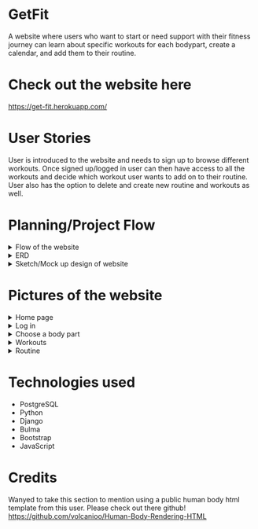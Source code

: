 # GetFit
A website where users who want to start or need support with their fitness journey can learn about specific workouts for each bodypart, create a calendar, and add them to their routine.

# Check out the website here
https://get-fit.herokuapp.com/

# User Stories
User is introduced to the website and needs to sign up to browse different workouts. Once signed up/logged in user can then have access to all the workouts and decide which workout user wants to add on to their routine. User also has the option to delete and create new routine and workouts as well.

# Planning/Project Flow

<details>
<summary>Flow of the website</summary>
<br>
  
![alt text](https://i.imgur.com/rkzUusE.png)
  
</details>

<details>
<summary>ERD</summary>
<br>
  
![alt text](https://i.imgur.com/mBB5svo.jpg)
  
</details>

<details>
<summary>Sketch/Mock up design of website</summary>
<br>
  
Home page
![alt text](https://i.imgur.com/gZtw9Ym.png)
  
  Choose your Workouts page
![alt text](https://i.imgur.com/M8ANPQO.jpg)
  
  Workouts Routine/Planner page
![alt text](https://i.imgur.com/mIE7SCL.png)
  
</details>


# Pictures of the website
<details>
<summary>Home page</summary>
<br>
  Check out website for full home page!

![alt text](https://i.imgur.com/CMeu6gi.png)
  
</details>

<details>
<summary>Log in</summary>
<br>
  

![alt text](https://i.imgur.com/B1Y5iIb.png)
  
</details>


<details>
<summary>Choose a body part</summary>
<br>
  

![alt text](https://i.imgur.com/ijHvFSW.png)
  
</details>

<details>
<summary>Workouts</summary>
<br>
  

![alt text](https://i.imgur.com/4aMFIRj.png)
  
</details>

<details>
<summary>Routine</summary>
<br>
  

![alt text](https://i.imgur.com/HYxFZQb.png)
  
</details>






# Technologies used
* PostgreSQL
* Python
* Django 
* Bulma
* Bootstrap
* JavaScript

# Credits 
Wanyed to take this section to mention using a public human body html template from this user. Please check out there github!
https://github.com/volcanioo/Human-Body-Rendering-HTML


